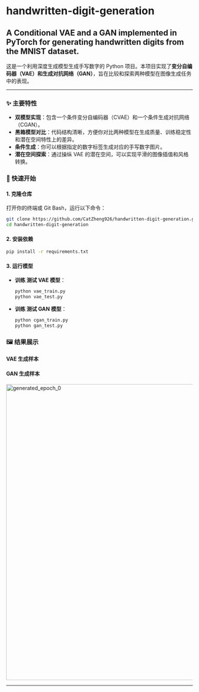 # handwritten-digit-generation
A **Conditional VAE** and a **GAN** implemented in **PyTorch** for generating handwritten digits from the **MNIST** dataset.
-----

这是一个利用深度生成模型生成手写数字的 Python 项目。本项目实现了**变分自编码器（VAE）和生成对抗网络（GAN）**，旨在比较和探索两种模型在图像生成任务中的表现。

-----

### ✨ 主要特性

  * **双模型实现**：包含一个条件变分自编码器（CVAE）和一个条件生成对抗网络（CGAN）。
  * **黑箱模型对比**：代码结构清晰，方便你对比两种模型在生成质量、训练稳定性和潜在空间特性上的差异。
  * **条件生成**：你可以根据指定的数字标签生成对应的手写数字图片。
  * **潜在空间探索**：通过操纵 VAE 的潜在空间，可以实现平滑的图像插值和风格转换。

### 🚀 快速开始

#### 1\. 克隆仓库

打开你的终端或 Git Bash，运行以下命令：

```bash
git clone https://github.com/CatZheng926/handwritten-digit-generation.git
cd handwritten-digit-generation
```

#### 2\. 安装依赖

```bash
pip install -r requirements.txt
```

#### 3\. 运行模型

  * **训练 测试 VAE 模型**：

    ```bash
    python vae_train.py
    python vae_test.py
    ```

  * **训练 测试 GAN 模型**：

    ```bash
    python cgan_train.py
    python gan_test.py
    ```

### 🖼️ 结果展示

#### VAE 生成样本



#### GAN 生成样本

<img width="800" height="800" alt="generated_epoch_0" src="https://github.com/user-attachments/assets/56ecb48b-c068-4b4e-b5e0-5bf1d63d4d02" />


-----
